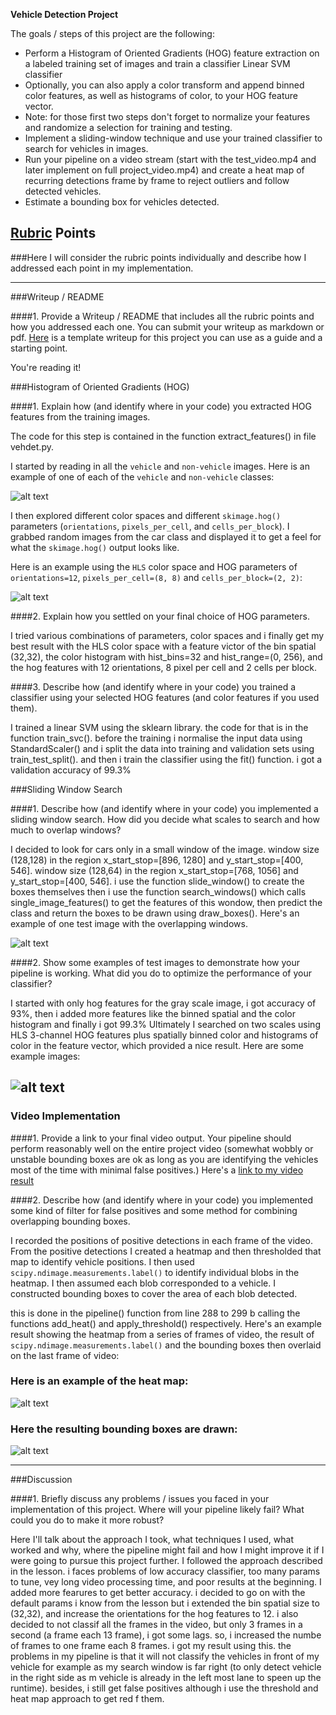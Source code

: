 
**Vehicle Detection Project**

The goals / steps of this project are the following:

* Perform a Histogram of Oriented Gradients (HOG) feature extraction on a labeled training set of images and train a classifier Linear SVM classifier
* Optionally, you can also apply a color transform and append binned color features, as well as histograms of color, to your HOG feature vector. 
* Note: for those first two steps don't forget to normalize your features and randomize a selection for training and testing.
* Implement a sliding-window technique and use your trained classifier to search for vehicles in images.
* Run your pipeline on a video stream (start with the test_video.mp4 and later implement on full project_video.mp4) and create a heat map of recurring detections frame by frame to reject outliers and follow detected vehicles.
* Estimate a bounding box for vehicles detected.

[//]: # (Image References)
[image1]: ./test_images/car_not_car.png
[image2]: ./test_images/hog.jpg
[image3]: ./test_images/sliding_windows.jpg
[image4]: ./test_images/sliding_window.jpg
[image5]: ./test_images/heat_map.png
[image6]: ./test_images/test_result.png
[video1]: ./project_video_out.mp4

## [Rubric](https://review.udacity.com/#!/rubrics/513/view) Points
###Here I will consider the rubric points individually and describe how I addressed each point in my implementation.  

---
###Writeup / README

####1. Provide a Writeup / README that includes all the rubric points and how you addressed each one.  You can submit your writeup as markdown or pdf.  [Here](https://github.com/udacity/CarND-Vehicle-Detection/blob/master/writeup_template.md) is a template writeup for this project you can use as a guide and a starting point.  

You're reading it!

###Histogram of Oriented Gradients (HOG)

####1. Explain how (and identify where in your code) you extracted HOG features from the training images.

The code for this step is contained in the function extract_features() in file vehdet.py.  

I started by reading in all the `vehicle` and `non-vehicle` images.  Here is an example of one of each of the `vehicle` and `non-vehicle` classes:

![alt text][image1]

I then explored different color spaces and different `skimage.hog()` parameters (`orientations`, `pixels_per_cell`, and `cells_per_block`).  I grabbed random images from the car class and displayed it to get a feel for what the `skimage.hog()` output looks like.

Here is an example using the `HLS` color space and HOG parameters of `orientations=12`, `pixels_per_cell=(8, 8)` and `cells_per_block=(2, 2)`:


![alt text][image2]

####2. Explain how you settled on your final choice of HOG parameters.

I tried various combinations of parameters, color spaces and i finally get my best result with the HLS color space with a feature victor of the bin spatial (32,32), the color
histogram with hist_bins=32 and hist_range=(0, 256), and the hog features with 12 orientations, 8 pixel per cell and 2 cells per block.

####3. Describe how (and identify where in your code) you trained a classifier using your selected HOG features (and color features if you used them).

I trained a linear SVM using the sklearn library. the code for that is in the function train_svc(). before the training i normalise the input data using StandardScaler()
and i split the data into training and validation sets using train_test_split(). and then i train the classifier using the fit() function. i got a validation accuracy of 99.3%

###Sliding Window Search

####1. Describe how (and identify where in your code) you implemented a sliding window search.  How did you decide what scales to search and how much to overlap windows?

I decided to look for cars only in a small window of the image. 
window size (128,128) in the region x_start_stop=[896, 1280] and y_start_stop=[400, 546].
window size (128,64) in the region x_start_stop=[768, 1056] and y_start_stop=[400, 546].
i use the function slide_window() to create the boxes themselves then i use the function search_windows() which calls single_image_features() to get the features of this wondow, then predict the class and return the boxes to be drawn using draw_boxes().
Here's an example of one test image with the overlapping windows.

![alt text][image3]

####2. Show some examples of test images to demonstrate how your pipeline is working.  What did you do to optimize the performance of your classifier?

I started with only hog features for the gray scale image, i got accuracy of 93%, then i added more features like the binned spatial and the color histogram and finally i got 99.3%
Ultimately I searched on two scales using HLS 3-channel HOG features plus spatially binned color and histograms of color in the feature vector, which provided a nice result.  Here are some example images:

![alt text][image4]
---

### Video Implementation

####1. Provide a link to your final video output.  Your pipeline should perform reasonably well on the entire project video (somewhat wobbly or unstable bounding boxes are ok as long as you are identifying the vehicles most of the time with minimal false positives.)
Here's a [link to my video result](./project_video.mp4)


####2. Describe how (and identify where in your code) you implemented some kind of filter for false positives and some method for combining overlapping bounding boxes.

I recorded the positions of positive detections in each frame of the video.  From the positive detections I created a heatmap and then thresholded that map to identify vehicle positions.  I then used `scipy.ndimage.measurements.label()` to identify individual blobs in the heatmap.  I then assumed each blob corresponded to a vehicle.  I constructed bounding boxes to cover the area of each blob detected.  

this is done in the pipeline() function from line 288 to 299 b calling the functions add_heat() and apply_threshold() respectively.
Here's an example result showing the heatmap from a series of frames of video, the result of `scipy.ndimage.measurements.label()` and the bounding boxes then overlaid on the last frame of video:

### Here is an example of the heat map:

![alt text][image5]

### Here the resulting bounding boxes are drawn:
![alt text][image6]



---

###Discussion

####1. Briefly discuss any problems / issues you faced in your implementation of this project.  Where will your pipeline likely fail?  What could you do to make it more robust?

Here I'll talk about the approach I took, what techniques I used, what worked and why, where the pipeline might fail and how I might improve it if I were going to pursue this project further. 
I followed the approach described in the lesson. i faces problems of low accuracy classifier, too many params to tune, vey long video processing time, and poor results at the beginning.
I added more fearures to get better accuracy.
i decided to go on with the default params i know from the lesson but i extended the bin spatial size to (32,32), and increase the orientations for the hog features to 12.
i also decided to not classif all the frames in the video, but only 3 frames in a second (a frame each 13 frame), i got some lags. so, i increased the numbe of frames to one frame each 8 frames. i got my result using this. 
the problems in my pipeline is that it will not classify the vehicles in front of my vehicle for example as my search window is far right (to only detect vehicle in the right side as m vehicle is already in the left most lane to speen up the runtime).
besides, i still get false positives although i use the threshold and heat map approach to get red f them.

